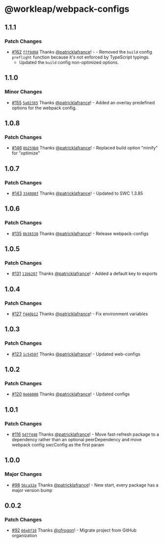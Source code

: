 # @workleap/webpack-configs

## 1.1.1

### Patch Changes

- [#162](https://github.com/gsoft-inc/wl-web-configs/pull/162) [`fff9d08`](https://github.com/gsoft-inc/wl-web-configs/commit/fff9d087ebfe941fb38de8a46b3af79258f7f80d) Thanks [@patricklafrance](https://github.com/patricklafrance)! - - Removed the `build` config `preflight` function because it's not enforced by TypeScript typings.
  - Updated the `build` config non-optimized options.

## 1.1.0

### Minor Changes

- [#155](https://github.com/gsoft-inc/wl-web-configs/pull/155) [`5a02365`](https://github.com/gsoft-inc/wl-web-configs/commit/5a02365e18b002c48c20e4ae23114d7063027b2f) Thanks [@patricklafrance](https://github.com/patricklafrance)! - Added an overlay predefined options for the webpack config.

## 1.0.8

### Patch Changes

- [#146](https://github.com/gsoft-inc/wl-web-configs/pull/146) [`0b259b0`](https://github.com/gsoft-inc/wl-web-configs/commit/0b259b0849e32c49f78be2f9869a5daea0b4c6f3) Thanks [@patricklafrance](https://github.com/patricklafrance)! - Replaced build option "minify" for "optimize"

## 1.0.7

### Patch Changes

- [#143](https://github.com/gsoft-inc/wl-web-configs/pull/143) [`334088f`](https://github.com/gsoft-inc/wl-web-configs/commit/334088fac63aad6cc245ee3300da076e5c201287) Thanks [@patricklafrance](https://github.com/patricklafrance)! - Updated to SWC 1.3.85

## 1.0.6

### Patch Changes

- [#135](https://github.com/gsoft-inc/wl-web-configs/pull/135) [`0b36530`](https://github.com/gsoft-inc/wl-web-configs/commit/0b365307c97c4f1ef9c7ced8867a3bf103223c7a) Thanks [@patricklafrance](https://github.com/patricklafrance)! - Release webpack-configs

## 1.0.5

### Patch Changes

- [#131](https://github.com/gsoft-inc/wl-web-configs/pull/131) [`11bb287`](https://github.com/gsoft-inc/wl-web-configs/commit/11bb287847b4f525faa83abd23e46c56f58e41f4) Thanks [@patricklafrance](https://github.com/patricklafrance)! - Added a default key to exports

## 1.0.4

### Patch Changes

- [#127](https://github.com/gsoft-inc/wl-web-configs/pull/127) [`f440b12`](https://github.com/gsoft-inc/wl-web-configs/commit/f440b1251e2b3c1960dfc7f68bd090f573ec67d6) Thanks [@patricklafrance](https://github.com/patricklafrance)! - Fix environment variables

## 1.0.3

### Patch Changes

- [#123](https://github.com/gsoft-inc/wl-web-configs/pull/123) [`1c5458f`](https://github.com/gsoft-inc/wl-web-configs/commit/1c5458fba56494648b896e5263addaeb6380848e) Thanks [@patricklafrance](https://github.com/patricklafrance)! - Updated web-configs

## 1.0.2

### Patch Changes

- [#120](https://github.com/gsoft-inc/wl-web-configs/pull/120) [`0e66000`](https://github.com/gsoft-inc/wl-web-configs/commit/0e66000b2028cad9c606d3523e3bcf540e6350e2) Thanks [@patricklafrance](https://github.com/patricklafrance)! - Updated configs

## 1.0.1

### Patch Changes

- [#116](https://github.com/gsoft-inc/wl-web-configs/pull/116) [`5d7f448`](https://github.com/gsoft-inc/wl-web-configs/commit/5d7f4486b80f397efb59361935c8e944fcd00d97) Thanks [@patricklafrance](https://github.com/patricklafrance)! - Move fast-refresh package to a dependency rather than an optional peerDependency and move webpack config swcConfig as the first param

## 1.0.0

### Major Changes

- [#98](https://github.com/gsoft-inc/wl-web-configs/pull/98) [`56ca32e`](https://github.com/gsoft-inc/wl-web-configs/commit/56ca32ee3194c51210aacc5189f3ebbec5a4a7b6) Thanks [@patricklafrance](https://github.com/patricklafrance)! - New start, every package has a major version bump

## 0.0.2

### Patch Changes

- [#92](https://github.com/gsoft-inc/wl-web-configs/pull/92) [`66e8f10`](https://github.com/gsoft-inc/wl-web-configs/commit/66e8f1033a987523c65fe9e61f53dac6d2e38777) Thanks [@ofrogon](https://github.com/ofrogon)! - Migrate project from GitHub organization
